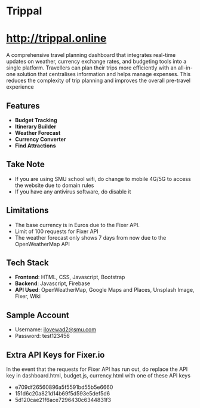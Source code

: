 # Trippal

# http://trippal.online

A comprehensive travel planning dashboard that integrates real-time updates on weather, currency exchange rates, and budgeting tools into a single platform. Travellers can plan their trips more efficiently with an all-in-one solution that centralises information and helps manage expenses. This reduces the complexity of trip planning and improves the overall pre-travel experience

## Features
- **Budget Tracking**
- **Itinerary Builder**
- **Weather Forecast**
- **Currency Converter**
- **Find Attractions**

## Take Note
- If you are using SMU school wifi, do change to mobile 4G/5G to access the website due to domain rules
- If you have any antivirus software, do disable it

## Limitations
- The base currency is in Euros due to the Fixer API.
- Limit of 100 requests for Fixer API
- The weather forecast only shows 7 days from now due to the OpenWeatherMap API

## Tech Stack
- **Frontend**: HTML, CSS, Javascript, Bootstrap
- **Backend**: Javascript, Firebase
- **API Used**: OpenWeatherMap, Google Maps and Places, Unsplash Image, Fixer, Wiki

## Sample Account
- Username: ilovewad2@smu.com
- Password: test123456

## Extra API Keys for Fixer.io
In the event that the requests for Fixer API has run out, do replace the API key in dashboard.html, budget.js, currency.html with one of these API keys
- e709df26560896a5f5591bd55b5e6660
- 151d6c20a821d14b69f5d593e5def5d6
- 5d120cae21f6ace7296430c6344831f3


